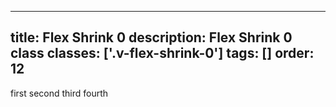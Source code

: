 <!--
 *              © 2025 Visa
 *
 * Licensed under the Apache License, Version 2.0 (the "License");
 * you may not use this file except in compliance with the License.
 * You may obtain a copy of the License at
 *
 *         http://www.apache.org/licenses/LICENSE-2.0
 *
 * Unless required by applicable law or agreed to in writing, software
 * distributed under the License is distributed on an "AS IS" BASIS,
 * WITHOUT WARRANTIES OR CONDITIONS OF ANY KIND, either express or implied.
 * See the License for the specific language governing permissions and
 * limitations under the License.
 *
 -->
---
title: Flex Shrink 0
description: Flex Shrink 0 class 
classes: ['.v-flex-shrink-0']
tags: []
order: 12
---

<div class="v-surface v-flex v-flex-row v-flex-wrap v-gap-4" style="--v-surface-border-size: 2px;">
  <span class="v-flex-shrink-0">
    first
  </span>
  <span class="v-flex-shrink">
    second
  </span>
  <span class="v-flex-shrink">
    third
  </span>
  <span class="v-flex-shrink">
    fourth
  </span>
</div>
